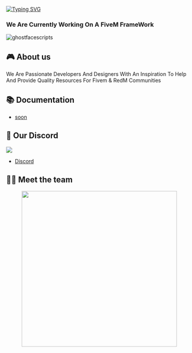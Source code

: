 [![Typing SVG](https://readme-typing-svg.herokuapp.com?size=24&duration=6500&color=FFFFFF&lines=WELCOME+TO+GhostFace-DEVELOPMENT)](https://git.io/typing-svg)

<h3 align="left">We Are Currently Working On A FiveM FrameWork</h3>
<p align="left">

![ghostfacescripts](https://github.com/ForceScripts/.github/assets/71199348/4461053f-c540-4b56-9e72-9433d360447a)

## 🎮 About us
We Are Passionate Developers And Designers With An Inspiration To Help And Provide Quality Resources For Fivem & RedM Communities

## 📚 Documentation
- [soon]()
  
## 🎤 Our Discord
 <div align="left">
  <p><a href="https://discord.gg/6kJ5ubDEWE">
      <img src="https://img.shields.io/discord/869166393470357535?style=for-the-badge&logo=discord&labelColor=7289da&logoColor=white&color=2c2f33&label=Discord"/>
  </a></p>
</div>

  - [Discord](https://discord.gg/6kJ5ubDEWE)
 
## 👨‍💻 Meet the team
<p align="center">
 <a href=https://github.com/IDKFORCE><img width="420" src=https://github-readme-stats.vercel.app/api?username=IDKFORCE&count_private=true&show_icons=true&title_color=dc143c&text_color=ffffff&icon_color=dc143c&hide_border=true&bg_color=282a36&layout=compact&hide_title=false&hide_rank=false><a>
